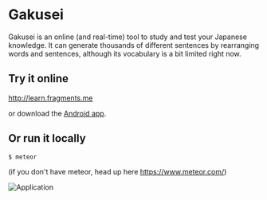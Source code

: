 # Gakusei

Gakusei is an online (and real-time) tool to study and test your Japanese knowledge.
It can generate thousands of different sentences by rearranging words and sentences, although its vocabulary is a bit limited right now.

## Try it online

http://learn.fragments.me

or download the [Android app](https://play.google.com/store/apps/details?id=it.squallstar.gakusei).

## Or run it locally

```
$ meteor
```

(if you don't have meteor, head up here https://www.meteor.com/)

![Application](https://cloud.githubusercontent.com/assets/574210/11981406/2694192e-a99a-11e5-8780-8dcf65f0f741.png)

